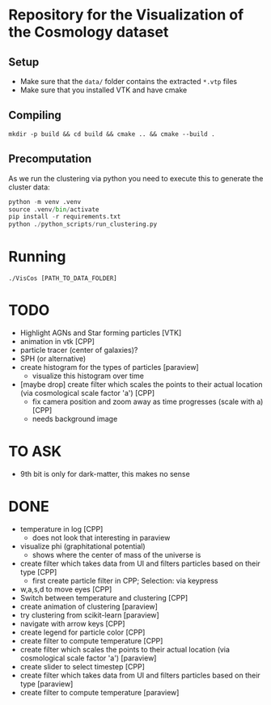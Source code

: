 
# Repository for the Visualization of the Cosmology dataset


## Setup

* Make sure that the `data/` folder contains the extracted `*.vtp` files
* Make sure that you installed VTK and have cmake

## Compiling

```
mkdir -p build && cd build && cmake .. && cmake --build .
```

## Precomputation

As we run the clustering via python you need to execute this to generate the cluster data:

```python
python -m venv .venv
source .venv/bin/activate
pip install -r requirements.txt
python ./python_scripts/run_clustering.py
```

# Running

```
./VisCos [PATH_TO_DATA_FOLDER]
```

# TODO
* Highlight AGNs and Star forming particles [VTK]
* animation in vtk [CPP]
* particle tracer (center of galaxies)?
* SPH (or alternative)
 * create histogram for the types of particles [paraview]
    * visualize this histogram over time
 * [maybe drop] create filter which scales the points to their actual location (via cosmological scale factor 'a') [CPP]
    * fix camera position and zoom away as time progresses (scale with a) [CPP]
    * needs background image

# TO ASK
* 9th bit is only for dark-matter, this makes no sense
 
# DONE
* temperature in log [CPP]
   * does not look that interesting in paraview
* visualize phi (graphitational potential)
   * shows where the center of mass of the universe is
 * create filter which takes data from UI and filters particles based on their type [CPP]
   * first create particle filter in CPP; Selection: via keypress
 * w,a,s,d to move eyes [CPP]
 * Switch between temperature and clustering [CPP]
 * create animation of clustering [paraview]
 * try clustering from scikit-learn [paraview] 
 * navigate with arrow keys [CPP]
 * create legend for particle color [CPP]
 * create filter to compute temperature [CPP]
 * create filter which scales the points to their actual location (via cosmological scale factor 'a') [paraview]
 * create slider to select timestep [CPP]
 * create filter which takes data from UI and filters particles based on their type [paraview]
 * create filter to compute temperature [paraview]

